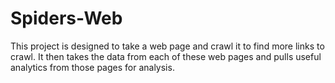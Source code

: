 # Spiders-Web
This project is designed to take a web page and crawl it to find more links 
to crawl. It then takes the data from each of these web pages and pulls useful
analytics from those pages for analysis. 

